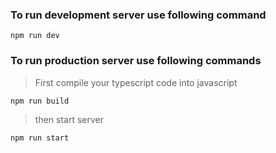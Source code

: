### To run development server use following command
```
npm run dev
```
### To run production server use following commands

>First compile your typescript code into javascript
```
npm run build
```
>then start server
```
npm run start
```
